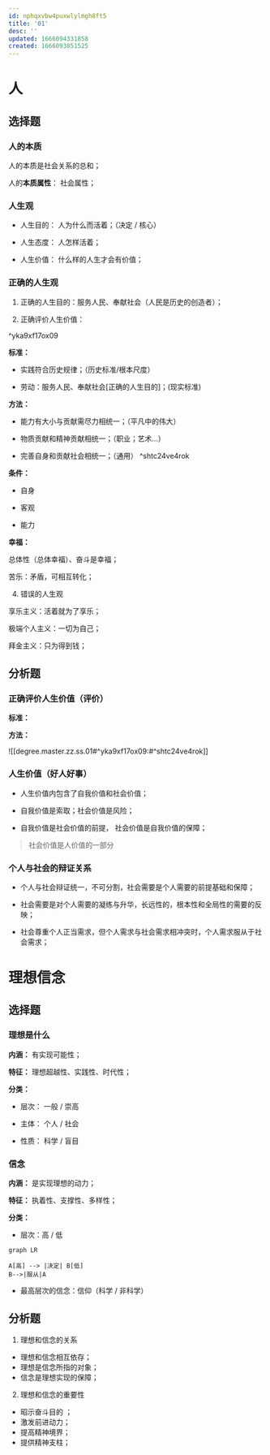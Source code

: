 ```yaml
---
id: nphqxvbw4puxwlylmgh8ft5
title: '01'
desc: ''
updated: 1666094331858
created: 1666093851525
---
```


# 人

## 选择题

### 人的本质

人的本质是社会关系的总和；

人的**本质属性**： 社会属性；

### 人生观

- 人生目的： 人为什么而活着；（决定 / 核心）

- 人生态度： 人怎样活着；

- 人生价值： 什么样的人生才会有价值；

### 正确的人生观

1. 正确的人生目的：服务人民、奉献社会（人民是历史的创造者）；

2. 正确评价人生价值：


^yka9xf17ox09

**标准：** 

- 实践符合历史规律；（历史标准/根本尺度）

- 劳动：服务人民、奉献社会\[正确的人生目的\]；(现实标准)

**方法：**

- 能力有大小与贡献需尽力相统一；（平凡中的伟大）

- 物质贡献和精神贡献相统一；（职业；艺术...）

- 完善自身和贡献社会相统一；（通用）
 ^shtc24ve4rok


**条件：**

- 自身

- 客观

- 能力

**幸福：**

总体性（总体幸福）、奋斗是幸福；

苦乐：矛盾，可相互转化；

4. 错误的人生观

享乐主义：活着就为了享乐；

极端个人主义：一切为自己；

拜金主义：只为得到钱；

## 分析题

### 正确评价人生价值（评价）

**标准：**


**方法：**

![[degree.master.zz.ss.01#^yka9xf17ox09:#^shtc24ve4rok]]


### 人生价值（好人好事）

- 人生价值内包含了自我价值和社会价值；

- 自我价值是索取；社会价值是风险；

- 自我价值是社会价值的前提， 社会价值是自我价值的保障；

> 社会价值是人价值的一部分

### 个人与社会的辩证关系

- 个人与社会辩证统一，不可分割，社会需要是个人需要的前提基础和保障；

- 社会需要是对个人需要的凝练与升华，长远性的，根本性和全局性的需要的反映；

- 社会尊重个人正当需求，但个人需求与社会需求相冲突时，个人需求服从于社会需求；

# 理想信念

## 选择题

### 理想是什么

**内涵：** 有实现可能性；

**特征：** 理想超越性、实践性、时代性；

**分类：** 

- 层次： 一般 / 崇高

- 主体： 个人 / 社会

- 性质： 科学 / 盲目

### 信念

**内涵：** 是实现理想的动力；

**特征：** 执着性、支撑性、多样性；

**分类：** 

- 层次：高 / 低

```mermaid
graph LR

A[高] --> |决定| B[低]
B-->|服从|A
```

- 最高层次的信念：信仰（科学 / 非科学）





## 分析题



1. 理想和信念的关系

- 理想和信念相互依存；
- 理想是信念所指的对象；
- 信念是理想实现的保障；



2. 理想和信念的重要性

- 昭示奋斗目的 ；
- 激发前进动力；
- 提高精神境界；
- 提供精神支柱；



